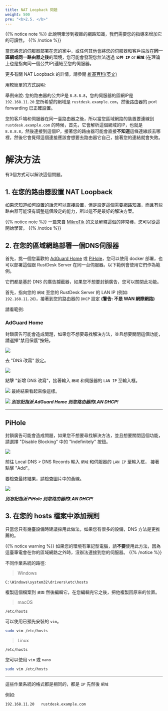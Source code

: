 ```yaml
---
title: NAT Loopback 問題
weight: 500
pre: "<b>2.5. </b>"
---
```


{{% notice note %}}
此說明牽涉到複雜的網路知識，我們需要您的指導來增加它的可讀性。
{{% /notice %}}
 
當您將您的伺服器部署在您的家中，或任何其他會將您的伺服器和客戶端放在**同一區網或同一路由器之後**的環境，您可能會發現您無法透過 **``公共 IP``** or **``網域``** (在理論上也是指向同一個公共IP)連結至您的伺服器。

更多有關 NAT Loopback 的詳情，請參閱 [維基百科(英文)](https://en.wikipedia.org/wiki/Network_address_translation#NAT_hairpinning)

用較簡單的方式說明:

舉例來說: 您的路由器的公共IP是 ``8.8.8.8``，您的伺服器的區網IP是 ``192.168.11.20`` 您所希望的網域是 ``rustdesk.example.com``，然後路由器的 port forwarding 已正確設置。

您的客戶端和伺服器在同一臺路由器之後，所以當您區域網路的裝置要連線到 ``rustdesk.example.com`` 的時候，首先，它會解析這個網域的IP，也就是 ``8.8.8.8``，然後連接到這個IP，接著您的路由器可能會直接**不知道**這條連線該去哪裡，然後它會覺得這個連接應該會想要去路由器它自己，接著您的連結就會失敗。

# 解決方法
有3個方式可以解決這個問題。
 
## 1. 在您的路由器設置 NAT Loopback

如果您知道如何設置的話您可以直接設置，但是設定這個需要網路知識，而且有些路由器可能沒有調整這個設定的能力，所以這不是最好的解決方案。

{{% notice note %}}
一篇來自 [MikroTik](https://help.mikrotik.com/docs/display/ROS/NAT#NAT-HairpinNAT) 的文章解釋這個的非常棒，您可以從這開始學習。
{{% /notice %}}

## 2. 在您的區域網路部署一個DNS伺服器
首先，挑一個您喜歡的 [AdGuard Home](https://github.com/AdguardTeam/AdGuardHome/wiki/Docker) 或 [PiHole](https://github.com/pi-hole/docker-pi-hole)，您可以使用 docker 部署，也可以部署這個跟 RustDesk Server 在同一台伺服器。以下範例會使用它們作為範例。

它們都是基於 DNS 的廣告攔截器，如果您不想要封鎖廣告，您可以關閉此功能。

首先，指向您的 ``網域`` 至您的 RustDesk Server 的 LAN IP (例如: ``192.168.11.20``)，接著到您的路由器的 ``DHCP`` 設定 **(警告: 不是 WAN 網際網路)**

請看範例:
### AdGuard Home
封鎖廣告可能會造成問題，如果您不想要尋找解決方法，並且想要關閉這個功能，請選擇"禁用保護"按鈕。

![](images/adguard_home_disable_protection.png)
<br>

去 "DNS 改寫" 設定。

![](images/adguard_home_click_dns_rewrites.png)
<br>

點擊 "新增 DNS 改寫"，接著輸入 ``網域`` 和伺服器的 ``LAN IP`` 至輸入框。

![](images/adguard_home_dns_rewrite_dialog.png)
最終結果看起來像這樣。

![](images/adguard_home_dns_rewrite_final_result.png)
***別忘記指派 AdGuard Home 到您路由器的LAN DHCP!***
<hr>

## PiHole
封鎖廣告可能會造成問題，如果您不想要尋找解決方法，並且想要關閉這個功能，請選擇 "Disable Blocking" 中的 "Indefinitely" 按鈕。

![](images/pi_hole_disable_blocking.png)

前往 Local DNS >  DNS Records
輸入 ``網域`` 和伺服器的 ``LAN IP`` 至輸入框， 接著點擊 "Add"。

要檢查最終結果，請檢查圖片中的黃線。

![](images/pi_hole_local_dns_dns_records.png)

***別忘記指派 PiHole 到您路由器的LAN DHCP!***

## 3. 在您的 hosts 檔案中添加規則
只當您只有幾臺設備時建議採用此做法，如果您有很多的設備，DNS 方法是更推薦的。

{{% notice warning %}}
如果您的環境有筆記型電腦，請**不要**使用此方法，因為這臺筆電會在你的區域網路之外時，沒辦法連接到您的伺服器。
{{% /notice %}}

 

不同作業系統的路徑:

> Windows
```plaintext
C:\Windows\system32\drivers\etc\hosts
```
複製這個檔案到 ``桌面`` 然後編輯它，在您編輯完它之後，把他複製回原來的位置。

> macOS
```plaintext
/etc/hosts
```
可以使用已預先安裝的 ``vim``。
```bash
sudo vim /etc/hosts
```


> Linux
```plaintext
/etc/hosts
```
您可以使用 ``vim`` 或 ``nano``
```bash
sudo vim /etc/hosts
```

<hr>

這些作業系統的格式都是相同的，都是 ``IP`` 先然後 ``網域``

例如:
```plaintext
192.168.11.20   rustdesk.example.com
```
